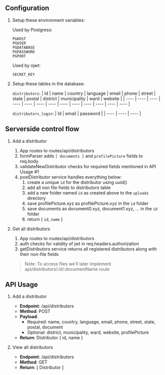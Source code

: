 ## Configuration

1. Setup these environment variables:

    Used by Postgress:
    ```
    PGHOST
    PGUSER
    PGDATABASE
    PGPASSWORD
    PGPORT
    ```

    Used by njwt:
    ```
    SECRET_KEY
    ```

2. Setup these tables in the database:<br/>

    ```distributors```:
    | Id      | name | country | language | email | phone | street | state | postal | district | municipality | ward | website |
    | ---- | ---- | ---- | ---- | ---- | ---- | ---- | ---- | ---- | ---- | ---- | ---- | ---- |
    <br>

    ```distributors_login```:
    | Id | email | password |
    | ---- | ---- | ---- |
    <br>
## Serverside control flow
1. Add a distributor

    1. App routes to routes/api/distributors
    2. formParser adds ```[ documents ]``` and ```profilePicture``` fields to req.body
    3. validateNewDistributor checks for required fields mentioned in API Usage #1
    4. postDistributor service handles everything below:
        1. create a unique ```id``` for the distributor using uuid()
        2. add all non file fields to distributors table
        3. add a new folder named ```id``` as created above to the ```uploads``` directory
        4. save profilePicture.xyz as profilePicture.xyz in the ```id``` folder
        5. save documents as document0.xyz, document1.xyz, ... in the ```id``` folder
        6. return { ```id```, ```name``` }
2. Get all distributors

    1. App routes to routes/api/distributors
    2. auth checks for validity of jwt in req.headers.authorization
    3. getDistributors service returns all registered distributors along with their non-file fields
    
    > Note: To access files we'll later implement api/distributors/:id/:documentName route

## API Usage

1. Add a distributor
    * **Endpoint**: /api/distributors
    * **Method**: POST
    * **Payload**:
        * Required: name, country, language, email, phone, street, state, postal, document
        * Optional: district, municipality, ward, website, profilePicture
    * **Return**: Distributor { id, name }

2. View all distributors
    * **Endpoint**: /api/distributors
    * **Method**: GET
    * **Return**: [ Distributor ]